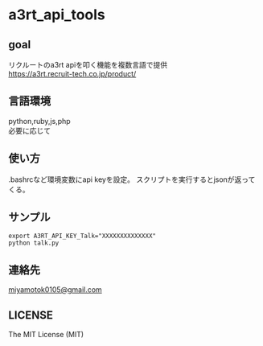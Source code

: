 # a3rt_api_tools

## goal
リクルートのa3rt apiを叩く機能を複数言語で提供
<br>
https://a3rt.recruit-tech.co.jp/product/
<br>

## 言語環境
python,ruby,js,php
<br>
必要に応じて
<br>

## 使い方
.bashrcなど環境変数にapi keyを設定。
スクリプトを実行するとjsonが返ってくる。

## サンプル

    export A3RT_API_KEY_Talk="XXXXXXXXXXXXXX"
    python talk.py


## 連絡先
miyamotok0105@gmail.com
<br>

## LICENSE

The MIT License (MIT)
<br>


<br>

